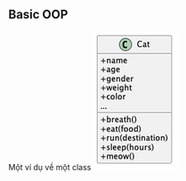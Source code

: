 ## Basic OOP
Một ví dụ về một class
![Cat class example](/out//00.diagrams/01.basic-oop/class/BasicOOP%20Class.png)